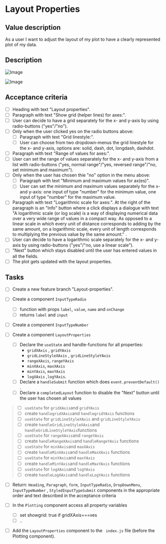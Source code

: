 # Layout Properties

## Value description

As a user I want to adjust the layout of my plot to have a clearly represented plot of my data.

## Description

![Image](https://github.com/catdieval/capstone-plotdata/assets/148444485/d1ff2adb-9cfd-43b8-b4ee-70244bc20dfd)

![Image](https://github.com/catdieval/capstone-plotdata/assets/148444485/82be2238-277e-465a-9553-36ac85fa5025)

## Acceptance criteria

- [ ] Heading with text "Layout properties".
- [ ] Paragraph with text "Show grid (helper lines) for axes:".
- [ ] User can decide to have a grid separately for the x- and y-axis by using radio-buttons ("yes"/"no").
- [ ] Only when the user clicked yes on the radio buttons above:
  - [ ] Paragraph with text "Grid linestyle:".
  - [ ] User can choose from two dropdown-menus the grid linestyle for the x- and y-axis, options are: solid, dash, dot, longdash, dashdot.
- [ ] Paragraph with text "Range of values for axes:".
- [ ] User can set the range of values separately for the x- and y-axis from a list with radio-buttons ("yes, normal range"/"yes, reversed range"/"no, set minimum and maximum").
- [ ] Only when the user has chosen thie "no" option in the menu above:
  - [ ] Paragraph with text "Minimum and maximum values for ax(es)".
  - [ ] User can set the minimum and maximum values separately for the x- and y-axis: one input of type "number" for the minimum value, one input of type "number" for the maximum value.
- [ ] Paragraph with text "Logarithmic scale for axes:". At the right of the paragraph is an "Info" button where a click displays a dialogue with text "A logarithmic scale (or log scale) is a way of displaying numerical data over a very wide range of values in a compact way. As opposed to a linear scale in which every unit of distance corresponds to adding by the same amount, on a logarithmic scale, every unit of length corresponds to multiplying the previous value by the same amount." .
- [ ] User can decide to have a logarithmic scale separately for the x- and y-axis by using radio-buttons ("yes"/"no, use a linear scale").
- [ ] "Next" button which stays disabled until the user has entered values in all the fields.
- [ ] The plot gets updated with the layout properties.

## Tasks

- [ ] Create a new feature branch "Layout-properties".

- [ ] Create a component `InputTypeRadio`

  - [ ] function with props `label`, `value`, `name` and `onChange`
  - [ ] returns `label` and `input`

- [ ] Create a component `InputTypeNumber`

- [ ] Create a component `LayoutProperties`
  - [ ] Declare the `useState` and handle-functions for all properties:
    - `gridXAxis` , `gridYAxis`
    - `gridLineStyleXAxis` , `gridLineStyleYAxis`
    - `rangeXAxis`, `rangeYAxis`
    - `minXAxis`, `maxXAxis`
    - `minYAxis`, `maxYAxis`
    - `logXAxis` ,`logYAxis`.
  - [ ] Declare a `handleSubmit` function which does `event.preventDefault()` .
  - [ ] Declare a `completedLayout` function to disable the "Next" button until the user has chosen all values

> - [ ] `useState` for `gridXAxis`and `gridYAxis`
> - [ ] create `handlegridXAxis`and `handlegridYAxis` functions
> - [ ] `useState` for `gridLineStyleXAxis` and `gridLineStyleYAxis`
> - [ ] create `handleGridLineStyleXAxis`and `handleGridLineStyleYAxis`functions
> - [ ] `useState` for `rangeXAxis`and `rangeYAxis`
> - [ ] create `handleRangeXAxis`and `handleRangeYAxis` functions
> - [ ] `useState` for `minXAxis`and `maxXAxis`
> - [ ] create `handleMinXAxis`and `handleMaxXAxis` functions
> - [ ] `useState` for `minYAxis`and `maxYAxis`
> - [ ] create `handleMinYAxis`and `handleMaxYAxis` functions
> - [ ] `useState` for `logXAxis`and `logYAxis`
> - [ ] create `handleLogXAxis`and `handleLogYAxis` functions

- [ ] Return: `Heading`, `Paragraph`, `form`, `InputTypeRadio`, `DropDownMenu`, `InputTypeNumber` , `StyledInputTypeSubmit` components in the appropriate order and text described in the acceptance criteria

- [ ] In the `Plotting` component access all property variables

  - [ ] set showgrid: true if gridXAxis===ves
  - [ ] ..

- [ ] Add the `LayoutProperties` component to the ` index.js` file (before the Plotting component).
